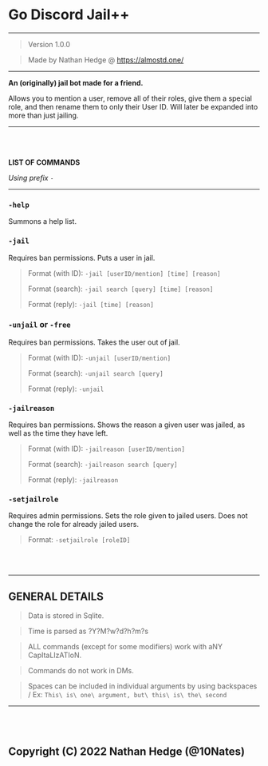 # Go Discord Jail++

----------------------------------

> Version 1.0.0

> Made by Nathan Hedge @ https://almostd.one/

----------------------------------

__An (originally) jail bot made for a friend.__

Allows you to mention a user, remove all of their roles, give them a special role, and then rename them to only their User ID. Will later be expanded into more than just jailing.

----------------------------------

<br>
<br>

__LIST OF COMMANDS__

*Using prefix `-`*

---
### `-help`
Summons a help list.
 
### `-jail`
Requires ban permissions. Puts a user in jail.
> Format (with ID): `-jail [userID/mention] [time] [reason]`
> 
> Format (search): `-jail search [query] [time] [reason]`
> 
> Format (reply): `-jail [time] [reason]`
 
### `-unjail` or `-free`
Requires ban permissions. Takes the user out of jail. 
> Format (with ID): `-unjail [userID/mention]`
> 
> Format (search): `-unjail search [query]`
> 
> Format (reply): `-unjail`

### `-jailreason`
Requires ban permissions. Shows the reason a given user was jailed, as well as the time they have left.
> Format (with ID): `-jailreason [userID/mention]`
> 
> Format (search): `-jailreason search [query]`
> 
> Format (reply): `-jailreason`

### `-setjailrole`
Requires admin permissions. Sets the role given to jailed users. Does not change the role for already jailed users. 
> Format: `-setjailrole [roleID]`

<br>
<br>

----------------------------------

__GENERAL DETAILS__
---
> Data is stored in Sqlite.

> Time is parsed as ?Y?M?w?d?h?m?s

> ALL commands (except for some modifiers) work with aNY CapItaLIzATIoN.

> Commands do not work in DMs.

> Spaces can be included in individual arguments by using backspaces / Ex: `This\ is\ one\ argument, but\ this\ is\ the\ second`

----------------------------------

<br>
<br>

## Copyright (C) 2022 Nathan Hedge (@10Nates)